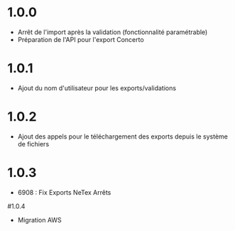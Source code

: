 # 1.0.0
- Arrêt de l'import après la validation (fonctionnalité paramétrable)
- Préparation de l'API pour l'export Concerto

# 1.0.1
- Ajout du nom d'utilisateur pour les exports/validations

# 1.0.2
- Ajout des appels pour le téléchargement des exports depuis le système de fichiers

# 1.0.3
- 6908 : Fix Exports NeTex Arrêts

#1.0.4
- Migration AWS
